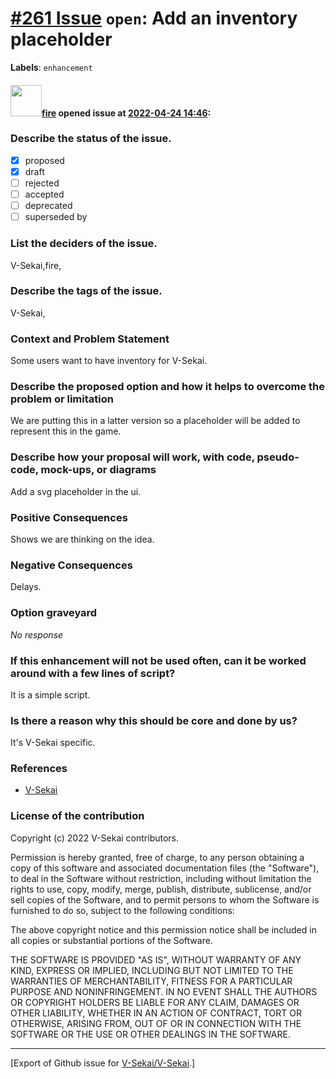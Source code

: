 # [\#261 Issue](https://github.com/V-Sekai/V-Sekai/issues/261) `open`: Add an inventory placeholder
**Labels**: `enhancement`


#### <img src="https://avatars.githubusercontent.com/u/32321?u=c2e06a3d2b49a467aa907e54aa259516440267cc&v=4" width="50">[fire](https://github.com/fire) opened issue at [2022-04-24 14:46](https://github.com/V-Sekai/V-Sekai/issues/261):

### Describe the status of the issue.

- [X] proposed
- [x] draft
- [ ] rejected
- [ ] accepted
- [ ] deprecated
- [ ] superseded by

### List the deciders of the issue.

V-Sekai,fire,

### Describe the tags of the issue.

V-Sekai,

### Context and Problem Statement

Some users want to have inventory for V-Sekai.

### Describe the proposed option and how it helps to overcome the problem or limitation

We are putting this in a latter version so a placeholder will be added to represent this in the game.

### Describe how your proposal will work, with code, pseudo-code, mock-ups, or diagrams

Add a svg placeholder in the ui.

### Positive Consequences

Shows we are thinking on the idea.

### Negative Consequences

Delays.

### Option graveyard

_No response_

### If this enhancement will not be used often, can it be worked around with a few lines of script?

It is a simple script.

### Is there a reason why this should be core and done by us?

It's V-Sekai specific.

### References

- [V-Sekai](https://v-sekai.org/)


### License of the contribution

Copyright (c) 2022 V-Sekai contributors.

Permission is hereby granted, free of charge, to any person obtaining a copy of this software and associated documentation files (the "Software"), to deal in the Software without restriction, including without limitation the rights to use, copy, modify, merge, publish, distribute, sublicense, and/or sell copies of the Software, and to permit persons to whom the Software is furnished to do so, subject to the following conditions:

The above copyright notice and this permission notice shall be included in all copies or substantial portions of the Software.

THE SOFTWARE IS PROVIDED "AS IS", WITHOUT WARRANTY OF ANY KIND, EXPRESS OR IMPLIED, INCLUDING BUT NOT LIMITED TO THE WARRANTIES OF MERCHANTABILITY, FITNESS FOR A PARTICULAR PURPOSE AND NONINFRINGEMENT. IN NO EVENT SHALL THE AUTHORS OR COPYRIGHT HOLDERS BE LIABLE FOR ANY CLAIM, DAMAGES OR OTHER LIABILITY, WHETHER IN AN ACTION OF CONTRACT, TORT OR OTHERWISE, ARISING FROM, OUT OF OR IN CONNECTION WITH THE SOFTWARE OR THE USE OR OTHER DEALINGS IN THE SOFTWARE.





-------------------------------------------------------------------------------



[Export of Github issue for [V-Sekai/V-Sekai](https://github.com/V-Sekai/V-Sekai).]
